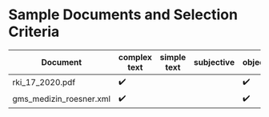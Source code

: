 # Sample Documents and Selection Criteria
| Document | complex text | simple text | subjective | objective | expert | non-expert | XML/ HTML | legal text |
| ----------- | ----------- | ----------- | ----------- | ----------- | ----------- | ----------- | ----------- | ----------- |
| rki_17_2020.pdf |  :heavy_check_mark: |  |  | :heavy_check_mark: | :heavy_check_mark: |  |  |  |
| gms_medizin_roesner.xml | :heavy_check_mark: |  |  |  :heavy_check_mark: |  :heavy_check_mark: |  |  :heavy_check_mark: | |
